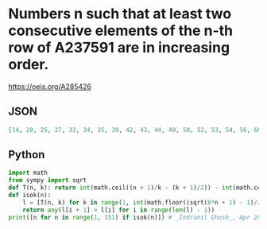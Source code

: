 # Numbers n such that at least two consecutive elements of the n\-th row of A237591 are in increasing order\.
https://oeis.org/A285426
## JSON
```JSON
[14, 20, 25, 27, 33, 34, 35, 39, 42, 43, 44, 49, 50, 52, 53, 54, 56, 60, 61, 62, 63, 64, 65, 68, 69, 72, 73, 74, 75, 76, 77, 81, 82, 83, 85, 86, 87, 88, 89, 90, 91, 95, 96, 97, 98, 99, 100, 101, 102, 103, 104, 105, 106, 107, 110, 111, 112, 113, 114, 115, 116, 117, 118, 119, 121, 122, 123, 124, 125, 126, 127, 128]
```
## Python
```Python
import math
from sympy import sqrt
def T(n, k): return int(math.ceil((n + 1)/k - (k + 1)/2)) - int(math.ceil((n + 1)/(k + 1) - (k + 2)/2))
def isok(n):
    l = [T(n, k) for k in range(1, int(math.floor((sqrt(8*n + 1) - 1)/2)) + 1)]
    return any(l[i + 1] > l[i] for i in range(len(l) - 1))
print([n for n in range(1, 151) if isok(n)]) # _Indranil Ghosh_, Apr 20 2017
```
